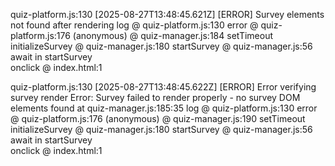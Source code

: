 quiz-platform.js:130 [2025-08-27T13:48:45.621Z] [ERROR] Survey elements not found after rendering 
log	@	quiz-platform.js:130
error	@	quiz-platform.js:176
(anonymous)	@	quiz-manager.js:184
setTimeout		
initializeSurvey	@	quiz-manager.js:180
startSurvey	@	quiz-manager.js:56
await in startSurvey		
onclick	@	index.html:1

quiz-platform.js:130 [2025-08-27T13:48:45.622Z] [ERROR] Error verifying survey render Error: Survey failed to render properly - no survey DOM elements found
    at quiz-manager.js:185:35
log	@	quiz-platform.js:130
error	@	quiz-platform.js:176
(anonymous)	@	quiz-manager.js:190
setTimeout		
initializeSurvey	@	quiz-manager.js:180
startSurvey	@	quiz-manager.js:56
await in startSurvey		
onclick	@	index.html:1